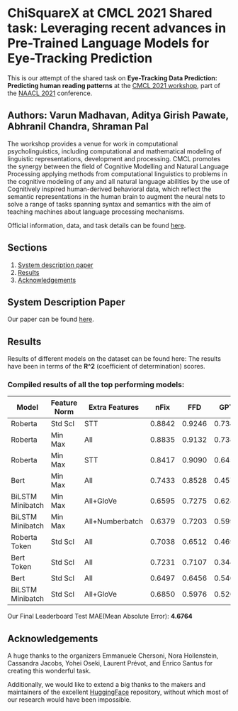 # ChiSquareX at CMCL 2021 Shared task: Leveraging recent advances in Pre-Trained Language Models for Eye-Tracking Prediction

This is our attempt of the shared task on **Eye-Tracking Data Prediction: Predicting human reading patterns** at the [CMCL 2021 workshop](https://cmclorg.github.io/), part of the [NAACL 2021](https://2021.naacl.org/) conference.  

## Authors: Varun Madhavan, Aditya Girish Pawate, Abhranil Chandra, Shraman Pal

The workshop provides a venue for work in computational psycholinguistics, including computational and mathematical modeling of linguistic representations, development and processing. CMCL promotes the synergy between the field of Cognitive Modelling and Natural Language Processing applying methods from computational linguistics to problems in the cognitive modeling of any and all natural language abilities by the use of Cognitively inspired human-derived behavioral data, which reflect the semantic representations in the human brain to augment the neural nets to solve a range of tasks spanning syntax and semantics with the aim of teaching machines about language processing mechanisms.

Official information, data, and task details can be found [here](https://competitions.codalab.org/competitions/28176).

## Sections
1. [System description paper](#system-description-paper)
2. [Results](#results)
3. [Acknowledgements](#acknowledgements)

## System Description Paper  
Our paper can be found [here](https://drive.google.com/file/d/18HnVPbO0_EiQMvCRYgxGDPeBxURwWuPf/view?usp=sharing).  

## Results  
Results of different models on the dataset can be found here:
The results have been in terms of the **R^2** (coefficient of determination) scores.  

### Compiled results of all the top performing models:  

|  Model         |Feature Norm| Extra Features|   nFix  |   FFD   |   GPT   |   TRT   | fixProp |
|----------------|------------|---------------|---------|---------|---------|---------|---------|
|    Roberta     |  Std Scl   |      STT      | 0.8842  | 0.9246  | 0.7343  | 0.8823  | 0.9509  | 
|    Roberta     |  Min Max   |      All      | 0.8835  | 0.9132  | 0.7383  | 0.8542  | 0.9461  |
|    Roberta     |  Min Max   |      STT      | 0.8417  | 0.9090  | 0.6456  | 0.8152  | 0.9492  | 
|      Bert      |  Min Max   |      All      | 0.7433  | 0.8528  | 0.4574  | 0.6925  | 0.9173  | 
|BiLSTM Minibatch|  Min Max   |   All+GloVe   | 0.6595  | 0.7275  | 0.6281  | 0.5988  | 0.7583  |
|BiLSTM Minibatch|  Min Max   |All+Numberbatch| 0.6379  | 0.7203  | 0.5992  | 0.5388  | 0.7592  |
| Roberta Token  |  Std Scl   |      All      | 0.7038  | 0.6512  | 0.4697  | 0.6877  | 0.7146  | 
|   Bert Token   |  Std Scl   |      All      | 0.7231  | 0.7107  | 0.3440  | 0.6376  | 0.7635  | 
|      Bert      |  Std Scl   |      All      | 0.6497  | 0.6456  | 0.5409  | 0.6088  | 0.7171  | 
|BiLSTM Minibatch|  Std Scl   |   All+GloVe   | 0.6850  | 0.5976  | 0.5267  | 0.5940  | 0.7158  | 

Our Final Leaderboard Test MAE(Mean Absolute Error): **4.6764**  

## Acknowledgements  
A huge thanks to the organizers Emmanuele Chersoni, Nora Hollenstein, Cassandra Jacobs, Yohei Oseki, Laurent Prévot, and Enrico Santus for creating this wonderful task.  

Additionally, we would like to extend a big thanks to the makers and maintainers of the excellent [HuggingFace](https://github.com/huggingface/transformers) repository, without which most of our research would have been impossible.
